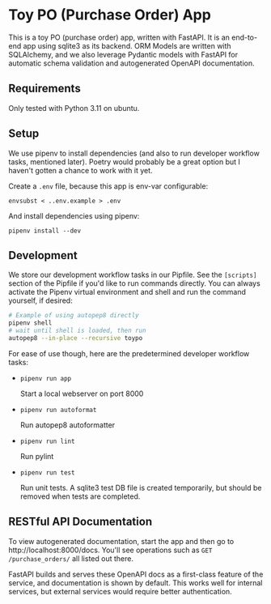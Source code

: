 # Toy PO (Purchase Order) App

This is a toy PO (purchase order) app, written with FastAPI.
It is an end-to-end app using sqlite3 as its backend. ORM Models
are written with SQLAlchemy, and we also leverage Pydantic models
with FastAPI for automatic schema validation and autogenerated
OpenAPI documentation.

## Requirements

Only tested with Python 3.11 on ubuntu.

## Setup

We use pipenv to install dependencies (and also to run
developer workflow tasks, mentioned later). Poetry would
probably be a great option but I haven't gotten a chance to 
work with it yet.

Create a `.env` file, because this app is env-var configurable:
```
envsubst < ..env.example > .env
```

And install dependencies using pipenv:
```
pipenv install --dev
```

## Development

We store our development workflow tasks in our Pipfile. See
the `[scripts]` section of the Pipfile if you'd like to
run commands directly. You can always activate the Pipenv
virtual environment and shell and run the command yourself,
if desired:

```bash
# Example of using autopep8 directly
pipenv shell
# wait until shell is loaded, then run
autopep8 --in-place --recursive toypo
```

For ease of use though, here are the predetermined
developer workflow tasks:

* ```
  pipenv run app
  ```
  Start a local webserver on port 8000
* ```
  pipenv run autoformat
  ```
  Run autopep8 autoformatter
* ```
  pipenv run lint
  ```
  Run pylint
* ```
  pipenv run test
  ```
  Run unit tests. A sqlite3 test DB file is created temporarily,
  but should be removed when tests are completed.

## RESTful API Documentation

To view autogenerated documentation, start the app
and then go to http://localhost:8000/docs. You'll see
operations such as `GET /purchase_orders/` all listed
out there.

FastAPI builds and serves these OpenAPI docs as a
first-class feature of the service, and documentation
is shown by default. This works well for internal services,
but external services would require better authentication.
